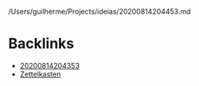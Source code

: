 /Users/guilherme/Projects/ideias/20200814204453.md

# Backlinks

- [20200814204353](20200814204353.md)
- [Zettelkasten](Zettelkasten.md)
